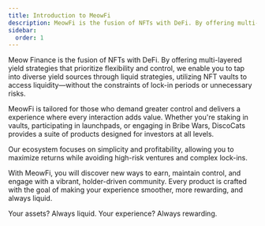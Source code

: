 ```yaml
---
title: Introduction to MeowFi
description: MeowFi is the fusion of NFTs with DeFi. By offering multi-layered yield strategies that prioritize flexibility and control.
sidebar:
  order: 1
---
```


Meow Finance is the fusion of NFTs with DeFi. By offering multi-layered yield strategies that prioritize flexibility and control, we enable you to tap into diverse yield sources through liquid strategies, utilizing NFT vaults to access liquidity—without the constraints of lock-in periods or unnecessary risks.

MeowFi is tailored for those who demand greater control and delivers a experience where every interaction adds value. Whether you're staking in vaults, participating in launchpads, or engaging in Bribe Wars, DiscoCats provides a suite of products designed for investors at all levels.

Our ecosystem focuses on simplicity and profitability, allowing you to maximize returns while avoiding high-risk ventures and complex lock-ins.

With MeowFi, you will discover new ways to earn, maintain control, and engage with a vibrant, holder-driven community. Every product is crafted with the goal of making your experience smoother, more rewarding, and always liquid.

Your assets? Always liquid. Your experience? Always rewarding.
